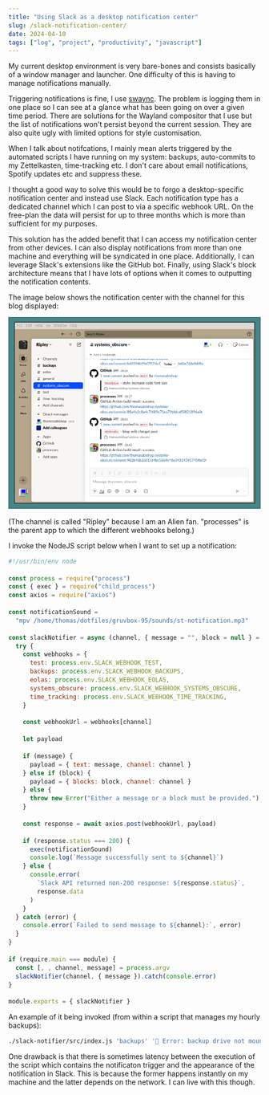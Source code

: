 ```yaml
---
title: "Using Slack as a desktop notification center"
slug: /slack-notification-center/
date: 2024-04-10
tags: ["log", "project", "productivity", "javascript"]
---
```


My current desktop environment is very bare-bones and consists basically of a
window manager and launcher. One difficulty of this is having to manage
notifications manually.

Triggering notifications is fine, I use
[swaync](https://github.com/ErikReider/SwayNotificationCenter). The problem is
logging them in one place so I can see at a glance what has been going on over a
given time period. There are solutions for the Wayland compositor that I use but
the list of notifications won't persist beyond the current session. They are
also quite ugly with limited options for style customisation.

When I talk about notifcations, I mainly mean alerts triggered by the automated
scripts I have running on my system: backups, auto-commits to my Zettelkasten,
time-tracking etc. I don't care about email notifications, Spotify updates etc
and suppress these.

I thought a good way to solve this would be to forgo a desktop-specific
notification center and instead use Slack. Each notification type has a
dedicated channel which I can post to via a specific webhook URL. On the
free-plan the data will persist for up to three months which is more than
sufficient for my purposes.

This solution has the added benefit that I can access my notification center
from other devices. I can also display notifications from more than one machine
and everything will be syndicated in one place. Additionally, I can leverage
Slack's extensions like the GitHub bot. Finally, using Slack's block
architecture means that I have lots of options when it comes to outputting the
notification contents.

The image below shows the notification center with the channel for this blog
displayed:

![](./img/slack-notification-center.png)

(The channel is called "Ripley" because I am an Alien fan. "processes" is the
parent app to which the different webhooks belong.)

I invoke the NodeJS script below when I want to set up a notification:

```js
#!/usr/bin/env node

const process = require("process")
const { exec } = require("child_process")
const axios = require("axios")

const notificationSound =
  "mpv /home/thomas/dotfiles/gruvbox-95/sounds/st-notification.mp3"

const slackNotifier = async (channel, { message = "", block = null } = {}) => {
  try {
    const webhooks = {
      test: process.env.SLACK_WEBHOOK_TEST,
      backups: process.env.SLACK_WEBHOOK_BACKUPS,
      eolas: process.env.SLACK_WEBHOOK_EOLAS,
      systems_obscure: process.env.SLACK_WEBHOOK_SYSTEMS_OBSCURE,
      time_tracking: process.env.SLACK_WEBHOOK_TIME_TRACKING,
    }

    const webhookUrl = webhooks[channel]

    let payload

    if (message) {
      payload = { text: message, channel: channel }
    } else if (block) {
      payload = { blocks: block, channel: channel }
    } else {
      throw new Error("Either a message or a block must be provided.")
    }

    const response = await axios.post(webhookUrl, payload)

    if (response.status === 200) {
      exec(notificationSound)
      console.log(`Message successfully sent to ${channel}`)
    } else {
      console.error(
        `Slack API returned non-200 response: ${response.status}`,
        response.data
      )
    }
  } catch (error) {
    console.error(`Failed to send message to ${channel}:`, error)
  }
}

if (require.main === module) {
  const [, , channel, message] = process.argv
  slackNotifier(channel, { message }).catch(console.error)
}

module.exports = { slackNotifier }
```

An example of it being invoked (from within a script that manages my hourly
backups):

```sh
./slack-notifier/src/index.js 'backups' '💾 Error: backup drive not mounted.'

```

One drawback is that there is sometimes latency between the execution of the
script which contains the notificaton trigger and the appearance of the
notification in Slack. This is because the former happens instantly on my
machine and the latter depends on the network. I can live with this though.
